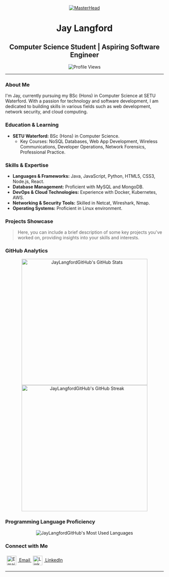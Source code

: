 <div align="center">
    <a href="https://github.com/JayLangfordGitHub">
        <img src="https://user-images.githubusercontent.com/67194519/173735367-b75edb3b-61ec-4323-a10f-5d98e1d7b97a.gif" alt="MasterHead">
    </a>
</div>

<h1 align="center">Jay Langford</h1>
<h2 align="center">Computer Science Student | Aspiring Software Engineer</h2>

<p align="center">
    <img src="https://komarev.com/ghpvc/?username=JayLangfordGitHub&label=Profile%20views&color=0e75b6&style=flat-square" alt="Profile Views">
</p>

---

### About Me
I'm Jay, currently pursuing my BSc (Hons) in Computer Science at SETU Waterford. With a passion for technology and software development, I am dedicated to building skills in various fields such as web development, network security, and cloud computing.

### Education & Learning
- **SETU Waterford:** BSc (Hons) in Computer Science.
  - Key Courses: NoSQL Databases, Web App Development, Wireless Communications, Developer Operations, Network Forensics, Professional Practice.

### Skills & Expertise
- **Languages & Frameworks:** Java, JavaScript, Python, HTML5, CSS3, Node.js, React.
- **Database Management:** Proficient with MySQL and MongoDB.
- **DevOps & Cloud Technologies:** Experience with Docker, Kubernetes, AWS.
- **Networking & Security Tools:** Skilled in Netcat, Wireshark, Nmap.
- **Operating Systems:** Proficient in Linux environment.

### Projects Showcase
> Here, you can include a brief description of some key projects you've worked on, providing insights into your skills and interests.

### GitHub Analytics
<div align="center">
    <img src="https://github-readme-stats.vercel.app/api?username=JayLangfordGitHub&show_icons=true&theme=radical" alt="JayLangfordGitHub's GitHub Stats" width="400" />
    <img src="https://github-readme-streak-stats.herokuapp.com/?user=JayLangfordGitHub&theme=radical" alt="JayLangfordGitHub's GitHub Streak" width="400" />
</div>

### Programming Language Proficiency
<div align="center">
    <img src="https://github-readme-stats.vercel.app/api/top-langs/?username=JayLangfordGitHub&layout=compact&theme=radical" alt="JayLangfordGitHub's Most Used Languages" />
</div>

### Connect with Me
<div align="left">
    <a href="mailto:jaylangfordprf@gmail.com" target="blank">
        <img src="https://img.icons8.com/fluency/48/000000/gmail.png" alt="Email" height="30" style="vertical-align:middle; margin:5px"/> Email
    </a>
    <a href="https://www.linkedin.com/in/jay-e-langford" target="blank">
        <img src="https://img.icons8.com/fluency/48/000000/linkedin.png" alt="LinkedIn" height="30" style="vertical-align:middle; margin:5px"/> LinkedIn
    </a>
</div>

---
